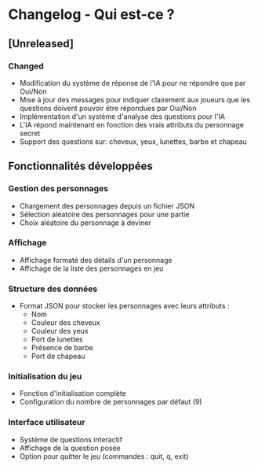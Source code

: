 # Changelog - Qui est-ce ?

## [Unreleased]
### Changed
- Modification du système de réponse de l'IA pour ne répondre que par Oui/Non
- Mise à jour des messages pour indiquer clairement aux joueurs que les questions doivent pouvoir être répondues par Oui/Non
- Implémentation d'un système d'analyse des questions pour l'IA
- L'IA répond maintenant en fonction des vrais attributs du personnage secret
- Support des questions sur: cheveux, yeux, lunettes, barbe et chapeau

## Fonctionnalités développées

### Gestion des personnages
- Chargement des personnages depuis un fichier JSON
- Sélection aléatoire des personnages pour une partie
- Choix aléatoire du personnage à deviner

### Affichage
- Affichage formaté des détails d'un personnage
- Affichage de la liste des personnages en jeu

### Structure des données
- Format JSON pour stocker les personnages avec leurs attributs :
  - Nom
  - Couleur des cheveux
  - Couleur des yeux
  - Port de lunettes
  - Présence de barbe
  - Port de chapeau

### Initialisation du jeu
- Fonction d'initialisation complète
- Configuration du nombre de personnages par défaut (9)

### Interface utilisateur
- Système de questions interactif
- Affichage de la question posée
- Option pour quitter le jeu (commandes : quit, q, exit)
